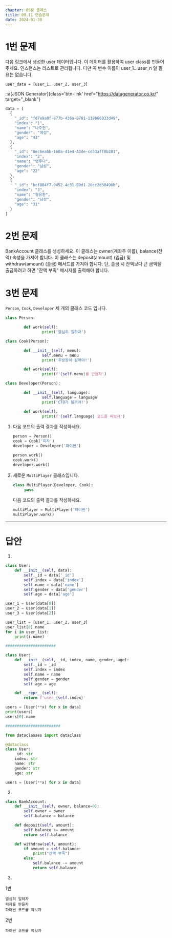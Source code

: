 ```yaml
---
chapter: 09장 클래스
title: 09.11 연습문제
date: 2024-01-30
---
```


# 1번 문제

다음 링크에서 생성한 user 데이터입니다. 이 데이터를 활용하여 user class를 만들어주세요. 인스턴스는 리스트로 관리됩니다. 다만 꼭 변수 이름이 user_1...user_n 일 필요는 없습니다.

```
user_data = [user_1, user_2, user_3]
```

::a[JSON Generator]{class='btn-link' href="https://datagenerator.co.kr/" target="\_blank"}

```python
data = [
  {
    "_id": "fd7e9a0f-e77b-436a-B781-119b66033d49",
    "index": "1",
    "name": "나주헌",
    "gender": "여성",
    "age": "43"
  },
  {
    "_id": "8ec6eabb-160a-41e4-A3de-cd33aff0b281",
    "index": "2",
    "name": "엄루다",
    "gender": "남성",
    "age": "22"
  },
  {
    "_id": "bcf804f7-0452-4c31-B9d1-20cc2d38490b",
    "index": "3",
    "name": "형유환",
    "gender": "남성",
    "age": "31"
  }
]
```

# 2번 문제

BankAccount 클래스를 생성하세요. 이 클래스는 owner(계좌주 이름), balance(잔액) 속성을 가져야 합니다. 이 클래스는 deposit(amount) (입금) 및 withdraw(amount) (출금) 메서드를 가져야 합니다. 단, 출금 시 잔액보다 큰 금액을 출금하려고 하면 "잔액 부족" 메시지를 출력해야 합니다.

# 3번 문제

`Person`, `Cook`, `Developer` 세 개의 클래스 코드 입니다.

```python
class Person:

		def work(self):
				print('열심히 일하자')

class Cook(Person):

		def __init__(self, menu):
				self.menu = menu
				print('주방장이 될꺼야!')

		def work(self):
				print(f'{self.menu}를 만들자')

class Developer(Person):

		def __init__(self, language):
				self.language = language
				print('CTO가 될꺼야!')

		def work(self):
				print(f'{self.language} 코드를 짜보자')
```

1. 다음 코드의 출력 결과를 작성하세요.

   ```python
   person = Person()
   cook = Cook('피자')
   developer = Developer('파이썬')

   person.work()
   cook.work()
   developer.work()
   ```

2. 새로운 `MultiPlayer` 클래스입니다.

   ```python
   class MultiPlayer(Developer, Cook):
   		pass
   ```

   다음 코드의 출력 결과를 작성하세요.

   ```python
   multiPlayer = MultiPlayer('파이썬')
   multiPlayer.work()
   ```

---

# 답안

1.

```python
class User:
    def __init__(self, data):
        self._id = data['_id']
        self.index = data['index']
        self.name = data['name']
        self.gender = data['gender']
        self.age = data['age']

user_1 = User(data[0])
user_2 = User(data[1])
user_3 = User(data[2])

user_list = [user_1, user_2, user_3]
user_list[0].name
for i in user_list:
    print(i.name)

######################

class User:
    def __init__(self, _id, index, name, gender, age):
        self._id = _id
        self.index = index
        self.name = name
        self.gender = gender
        self.age = age

    def __repr__(self):
        return f'user_{self.index}'

users = [User(**x) for x in data]
print(users)
users[0].name

########################

from dataclasses import dataclass

@dataclass
class User:
    _id: str
    index: str
    name: str
    gender: str
    age: str

users = [User(**x) for x in data]
```

2.

```python
class BankAccount:
    def __init__(self, owner, balance=0):
        self.owner = owner
        self.balance = balance

    def deposit(self, amount):
        self.balance += amount
        return self.balance

    def withdraw(self, amount):
        if amount > self.balance:
            print("잔액 부족")
        else:
            self.balance -= amount
            return self.balance
```

3.

1번

```
열심히 일하자
피자를 만들자
파이썬 코드를 짜보자
```

2번

```
파이썬 코드를 짜보자
```

